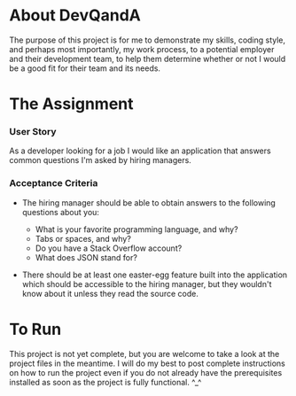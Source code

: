 # About DevQandA

The purpose of this project is for me to demonstrate my skills, coding style, and perhaps most importantly, my work process, to a potential employer and their development team, to help them determine whether or not I would be a good fit for their team and its needs.


# The Assignment

### User Story

As a developer looking for a job I would like an application that answers common questions I'm asked by hiring managers.

### Acceptance Criteria

 - The hiring manager should be able to obtain answers to the following questions about you:

   - What is your favorite programming language, and why?
   - Tabs or spaces, and why?
   - Do you have a Stack Overflow account?
   - What does JSON stand for?

 - There should be at least one easter-egg feature built into the application which should be accessible to the hiring manager, but they wouldn't know about it unless they read the source code.


# To Run

This project is not yet complete, but you are welcome to take a look at the project files in the meantime.
I will do my best to post complete instructions on how to run the project even if you do not already have the prerequisites installed as soon as the project is fully functional. ^_^
